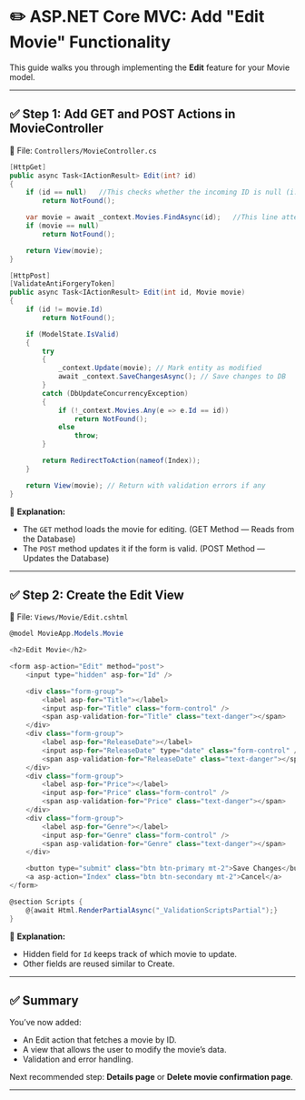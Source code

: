 
# ✏️ ASP.NET Core MVC: Add "Edit Movie" Functionality

This guide walks you through implementing the **Edit** feature for your Movie model.

---

## ✅ Step 1: Add GET and POST Actions in MovieController

📁 File: `Controllers/MovieController.cs`

```csharp
[HttpGet]
public async Task<IActionResult> Edit(int? id)
{
    if (id == null)   //This checks whether the incoming ID is null (i.e., not provided in the URL).
        return NotFound();

    var movie = await _context.Movies.FindAsync(id);   //This line attempts to find the movie in the database with that ID
    if (movie == null)
        return NotFound();

    return View(movie);
}

[HttpPost]
[ValidateAntiForgeryToken]
public async Task<IActionResult> Edit(int id, Movie movie)
{
    if (id != movie.Id)
        return NotFound();

    if (ModelState.IsValid)
    {
        try
        {
            _context.Update(movie); // Mark entity as modified
            await _context.SaveChangesAsync(); // Save changes to DB
        }
        catch (DbUpdateConcurrencyException)
        {
            if (!_context.Movies.Any(e => e.Id == id))
                return NotFound();
            else
                throw;
        }

        return RedirectToAction(nameof(Index));
    }

    return View(movie); // Return with validation errors if any
}
```

📝 **Explanation:**
- The `GET` method loads the movie for editing. (GET Method — Reads from the Database)
- The `POST` method updates it if the form is valid. (POST Method — Updates the Database)

---

## ✅ Step 2: Create the Edit View

📁 File: `Views/Movie/Edit.cshtml`

```csharp
@model MovieApp.Models.Movie

<h2>Edit Movie</h2>

<form asp-action="Edit" method="post">
    <input type="hidden" asp-for="Id" />

    <div class="form-group">
        <label asp-for="Title"></label>
        <input asp-for="Title" class="form-control" />
        <span asp-validation-for="Title" class="text-danger"></span>
    </div>
    <div class="form-group">
        <label asp-for="ReleaseDate"></label>
        <input asp-for="ReleaseDate" type="date" class="form-control" />
        <span asp-validation-for="ReleaseDate" class="text-danger"></span>
    </div>
    <div class="form-group">
        <label asp-for="Price"></label>
        <input asp-for="Price" class="form-control" />
        <span asp-validation-for="Price" class="text-danger"></span>
    </div>
    <div class="form-group">
        <label asp-for="Genre"></label>
        <input asp-for="Genre" class="form-control" />
        <span asp-validation-for="Genre" class="text-danger"></span>
    </div>

    <button type="submit" class="btn btn-primary mt-2">Save Changes</button>
    <a asp-action="Index" class="btn btn-secondary mt-2">Cancel</a>
</form>

@section Scripts {
    @{await Html.RenderPartialAsync("_ValidationScriptsPartial");}
}
```

📝 **Explanation:**
- Hidden field for `Id` keeps track of which movie to update.
- Other fields are reused similar to Create.

---

## ✅ Summary

You’ve now added:
- An Edit action that fetches a movie by ID.
- A view that allows the user to modify the movie’s data.
- Validation and error handling.

Next recommended step: **Details page** or **Delete movie confirmation page**.

---
